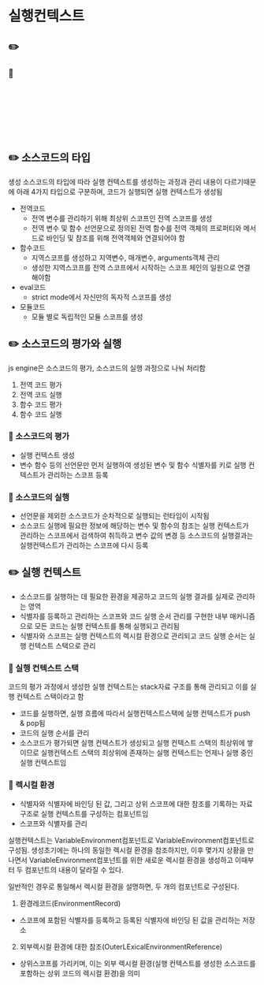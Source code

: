 # 실행컨텍스트

## ✏️

### 🔎

<div style="height:100px"></div>

## ✏️ 소스코드의 타입

생성 소스코드의 타입에 따라 실행 컨텍스트를 생성하는 과정과 관리 내용이 다르기때문에 아래 4가지 타입으로 구분하며, 코드가 실행되면 실행 컨텍스트가 생성됨

- 전역코드
  - 전역 변수를 관리하기 위해 최상위 스코프인 전역 스코프를 생성
  - 전역 변수 및 함수 선언문으로 정의된 전역 함수를 전역 객체의 프로퍼티와 메서드로 바인딩 및 참조를 위해 전역객체와 연결되어야 함
- 함수코드
  - 지역스코프를 생성하고 지역변수, 매개변수, arguments객체 관리
  - 생성한 지역스코프를 전역 스코프에서 시작하는 스코프 체인의 일원으로 연결해야함
- eval코드
  - strict mode에서 자신만의 독자적 스코프를 생성
- 모듈코드
  - 모듈 별로 독립적인 모듈 스코프를 생성

## ✏️ 소스코드의 평가와 실행

js engine은 소스코드의 평가, 소스코드의 실행 과정으로 나눠 처리함

1. 전역 코드 평가
2. 전역 코드 실행
3. 함수 코드 평가
4. 함수 코드 실행

### 🔎 소스코드의 평가

- 실행 컨텍스트 생성
- 변수 함수 등의 선언문만 먼저 실행하여 생성된 변수 및 함수 식별자를 키로 실행 컨텍스트가 관리하는 스코프 등록

### 🔎 소스코드의 실행

- 선언문을 제외한 소스코드가 순차적으로 실행되는 런타임이 시작됨
- 소스코드 실행에 필요한 정보에 해당하는 변수 및 함수의 참조는 실행 컨텍스트가 관리하는 스코프에서 검색하여 취득하고 변수 값의 변경 등 소스코드의 실행결과는 실행컨텍스트가 관리하는 스코프에 다시 등록

## ✏️ 실행 컨텍스트

- 소스코드를 실행하는 데 필요한 환경을 제공하고 코드의 실행 결과를 실제로 관리하는 영역
- 식별자를 등록하고 관리하는 스코프와 코드 실행 순서 관리를 구현한 내부 매커니즘으로 모든 코드는 실행 컨텍스트를 통해 실행되고 관리됨
- 식별자와 스코프는 실행 컨텍스트의 렉시컬 환경으로 관리되고 코드 실행 순서는 실행 컨텍스트 스택으로 관리

### 🔎 실행 컨텍스트 스택

코드의 평가 과정에서 생성한 실행 컨텍스트는 stack자료 구조를 통해 관리되고 이를 실행 컨텍스트 스택이라고 함

- 코드를 실행하면, 실행 흐름에 따라서 실행컨텍스트스택에 실행 컨텍스트가 push & pop됨
- 코드의 실행 순서를 관리
- 소스코드가 평가되면 실행 컨텍스트가 생성되고 실행 컨텍스트 스택의 최상위에 쌓이므로 실행컨텍스트 스택의 최상위에 존재하는 실행 컨텍스트는 언제나 실행 중인 실행 컨텍스트임

### 🔎 렉시컬 환경

- 식별자와 식별자에 바인딩 된 값, 그리고 상위 스코프에 대한 참조를 기록하는 자료구조로 실행 컨텍스트를 구성하는 컴포넌트임
- 스코프와 식별자를 관리

실행컨텍스트는 VariableEnvironment컴포넌트로 VariableEnvironment컴포넌트로 구성됨. 생성초기에는 하나의 동일한 렉시컬 환경을 참조하지만, 이후 몇가지 상황을 만나면서 VariableEnvironment컴포넌트를 위한 새로운 렉시컬 환경을 생성하고 이때부터 두 컴포넌트의 내용이 달라질 수 있다.

일반적인 경우로 통일해서 렉시컬 환경을 설명하면, 두 개의 컴포넌트로 구성된다.

1. 환경레코드(EnvironmentRecord)

- 스코프에 포함된 식별자를 등록하고 등록된 식별자에 바인딩 된 값을 관리하는 저장소

2. 외부렉시컬 환경에 대한 참조(OuterLExicalEnvironmentReference)

- 상위스코프를 가리키며, 이는 외부 렉시컬 환경(실행 컨텍스트를 생성한 소스코드를 포함하는 상위 코드의 렉시컬 환경)을 의미
